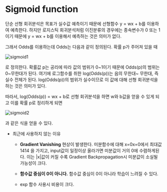 # Sigmoid function

단순 선형 회귀분석은 목표가 실수값 예측이기 때문에 선형함수 y = wx + b를 이용하여 예측한다. 하지만 로지스틱 회귀분석처럼 이진분류의 경우에는 종속변수가 0 또는 1이기 때문에 y = wx + b를 이용해서 예측하는 것은 의미가 없다.

그래서 Odds를 이용하는데 Odds는 다음과 같이 정의된다. 확률 p가 주어져 있을 때 

![sigmoid1](C:\Users\Jinho\Desktop\sigmoid1.PNG)

로 정의한다. 확률값 p는 공리에 따라 값의 범위가 0~1이기 때문에 Odds(p)의 범위는 0~무한대가 된다. 여기에 로그함수를 취한 log(Odds(p))는 음의 무한대~ 무한대, 즉 실수 전체가 된다. log(Odds(p))의 범위가 실수이므로 이 값에 대해 선형 회귀분석을 하는 것은 의미가 있다.



따라서, log(Odds(p)) = wx + b로 선형 회귀분석을 하면 w와 b값을 얻을 수 있게 되고 이를 확률 p로 정리하게 되면



![sigmoid2](C:\Users\Jinho\Desktop\sigmoid2.PNG)

과 같은 식을 얻을 수 있다.



- 최근에 사용하지 않는 이유

  - **Gradient Vanishing** 현상이 발생한다. 미분함수에 대해 x=0x=0에서 최대값 1414 을 가지고, input값이 일정이상 올라가면 미분값이 거의 0에 수렴하게된다. 이는 |x|값이 커질 수록 Gradient Backpropagation시 미분값이 소실될 가능성이 크다.

  - **함수값 중심이 0이 아니다.** 함수값 중심이 0이 아니라 학습이 느려질 수 있다.

  - exp 함수 사용시 비용이 크다.

     

